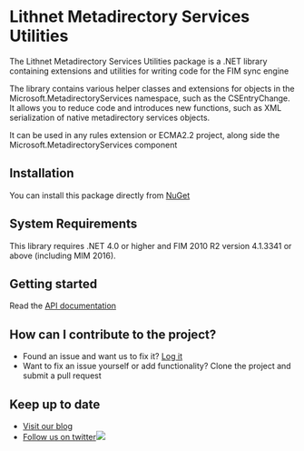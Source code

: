 # Lithnet Metadirectory Services Utilities
The Lithnet Metadirectory Services Utilities package is a .NET library containing extensions and utilities for writing code for the FIM sync engine

The library contains various helper classes and extensions for objects in the Microsoft.MetadirectoryServices namespace, such as the CSEntryChange. It allows you to reduce code and introduces new functions, such as XML serialization of native metadirectory services objects.

It can be used in any rules extension or ECMA2.2 project, along side the Microsoft.MetadirectoryServices component

## Installation
You can install this package directly from [NuGet](https://www.nuget.org/packages/Lithnet.MetadirectoryServices/)

## System Requirements
This library requires .NET 4.0 or higher and FIM 2010 R2 version 4.1.3341 or above (including MIM 2016).

## Getting started
Read the [API documentation](https://lithnet.github.io/documentation/msu)

## How can I contribute to the project?
* Found an issue and want us to fix it? [Log it](https://github.com/lithnet/mms-utilities/issues)
* Want to fix an issue yourself or add functionality? Clone the project and submit a pull request

## Keep up to date
* [Visit our blog](http://blog.lithnet.io)
* [Follow us on twitter](https://twitter.com/lithnet_io)![](http://twitter.com/favicon.ico)
